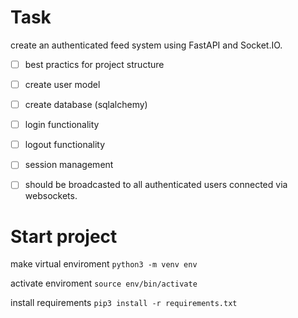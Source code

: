 # Task

create an authenticated feed system using FastAPI and Socket.IO.

- [ ] best practics for project structure
- [ ] create user model
- [ ] create database (sqlalchemy)
- [ ] login functionality
- [ ] logout functionality
- [ ] session management
- [ ] should be broadcasted to all authenticated users connected via websockets.


# Start project

make virtual enviroment
``` python3 -m venv env ```

activate enviroment
``` source env/bin/activate ```

install requirements
``` pip3 install -r requirements.txt ```


